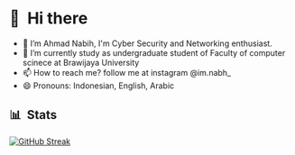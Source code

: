 # 👋 &nbsp;Hi there
- 👀 I’m Ahmad Nabih, I'm Cyber Security and Networking enthusiast. 
- 🌱 I’m currently study as undergraduate student of Faculty of computer scinece at Brawijaya University
- 📫 How to reach me? 
  follow me at instagram @im.nabh_
- 😄 Pronouns: Indonesian, English, Arabic
## 📊 &nbsp;Stats
[![GitHub Streak](https://streak-stats.demolab.com/?user=DenverCoder1)](https://git.io/streak-stats)

<!---
itsnabih/itsnabih is a ✨ special ✨ repository because its `README.md` it's everything about 'ME'.
--->
